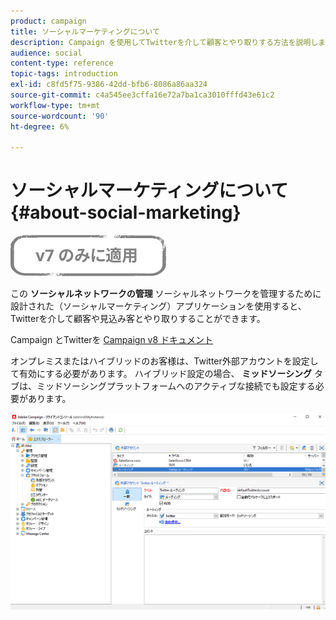 ```yaml
---
product: campaign
title: ソーシャルマーケティングについて
description: Campaign を使用してTwitterを介して顧客とやり取りする方法を説明します
audience: social
content-type: reference
topic-tags: introduction
exl-id: c8fd5f75-9386-42dd-bfb6-8086a86aa324
source-git-commit: c4a545ee3cffa16e72a7ba1ca3010fffd43e61c2
workflow-type: tm+mt
source-wordcount: '90'
ht-degree: 6%

---
```


# ソーシャルマーケティングについて{#about-social-marketing}

![](../../assets/v7-only.svg)

この **ソーシャルネットワークの管理** ソーシャルネットワークを管理するために設計された（ソーシャルマーケティング）アプリケーションを使用すると、Twitterを介して顧客や見込み客とやり取りすることができます。

Campaign とTwitterを [Campaign v8 ドキュメント](https://experienceleague.adobe.com/docs/campaign/campaign-v8/connect/ac-tw.html)

オンプレミスまたはハイブリッドのお客様は、Twitter外部アカウントを設定して有効にする必要があります。 ハイブリッド設定の場合、 **ミッドソーシング** タブは、ミッドソーシングプラットフォームへのアクティブな接続でも設定する必要があります。

![](assets/tw-external-account.png)
